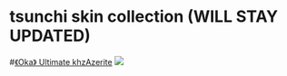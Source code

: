 # tsunchi skin collection (WILL STAY UPDATED)


#[《Oka》 Ultimate khzAzerite](https://www.mediafire.com/file/q0z96u0qqp7n1xd/ãOkaã+Ultimate+khzAzerite.osk/file)
![](https://i.imgur.com/FaVDZcq.png)

<!---
phrewl/phrewl is a ✨ special ✨ repository because its `README.md` (this file) appears on your GitHub profile.
You can click the Preview link to take a look at your changes.
--->
